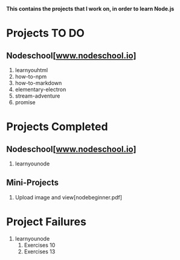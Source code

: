 **This contains the projects that I work on, in order to learn Node.js**

# Projects TO DO
## Nodeschool[www.nodeschool.io]

  1. learnyouhtml
  2. how-to-npm
  3. how-to-markdown
  4. elementary-electron
  5. stream-adventure
  6. promise

# Projects Completed
## Nodeschool[www.nodeschool.io]

  1. learnyounode

## Mini-Projects

  1. Upload image and view[nodebeginner.pdf]

# Project Failures
1. learnyounode
    1. Exercises 10 
    2. Exercises 13 
